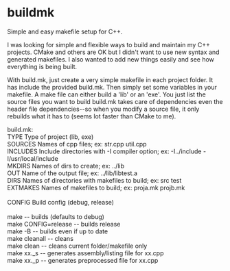 buildmk
=======

Simple and easy makefile setup for C++.

I was looking for simple and flexible ways to build and maintain my C++ projects.  CMake and others are OK but
I didn't want to use new syntax and generated makefiles.  I also wanted to add new things easily and see how
everything is being built.

With build.mk, just create a very simple makefile in each project folder.  It has include the provided build.mk.
Then simply set some variables in your makefile.   A make file can either build a 'lib' or an 'exe'.  You just list
the source files you want to build  build.mk  takes care of dependencies even the header file dependencies--so when
you modify a source file, it only rebuilds what it has to (seems lot faster than CMake to me).

build.mk:
<br>  TYPE      Type of project (lib, exe)
<br>  SOURCES   Names of cpp files; ex: str.cpp util.cpp
<br>  INCLUDES  Include directories with -I compiler option; ex: -I../include -I/usr/local/include
<br>  MKDIRS    Names of dirs to create; ex: ../lib
<br>  OUT       Name of the output file; ex: ../lib/libtest.a
<br>  DIRS      Names of directories with makefiles to build; ex: src test
<br>  EXTMAKES  Names of makefiles to build; ex: proja.mk projb.mk
<br>
<br>  CONFIG    Build config (debug, release)
<br>
<br>  make                -- builds (defaults to debug)
<br>  make CONFIG=release -- builds release
<br>  make -B             -- builds even if up to date
<br>  make cleanall       -- cleans
<br>  make clean          -- cleans current folder/makefile only
<br>  make xx._s          -- generates assembly/listing file for xx.cpp
<br>  make xx._p          -- generates preprocessed file for xx.cpp
